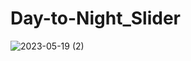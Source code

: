 # Day-to-Night_Slider
 
![2023-05-19 (2)](https://github.com/BurakBsrn/Day-to-Night_Slider/assets/111579457/9c340b60-a1e7-4135-b213-85216e82caf2)
